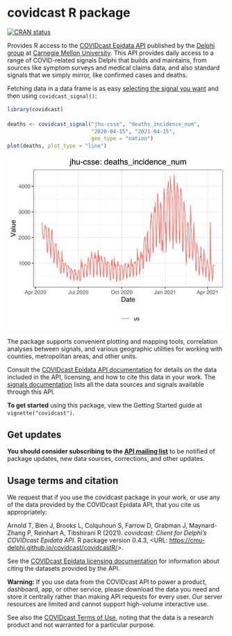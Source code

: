 
# covidcast R package

<!-- README.md is generated from README.Rmd; edit that instead,
then use rmarkdown::render("README.Rmd") to regenerate -->

[![CRAN
status](https://www.r-pkg.org/badges/version/covidcast)](https://cran.r-project.org/package=covidcast)

Provides R access to the [COVIDcast Epidata
API](https://cmu-delphi.github.io/delphi-epidata/api/covidcast.html)
published by the [Delphi group](https://delphi.cmu.edu/) at [Carnegie
Mellon University](https://www.cmu.edu). This API provides daily access
to a range of COVID-related signals Delphi that builds and maintains,
from sources like symptom surveys and medical claims data, and also
standard signals that we simply mirror, like confirmed cases and deaths.

Fetching data in a data frame is as easy [selecting the signal you
want](https://cmu-delphi.github.io/delphi-epidata/api/covidcast_signals.html)
and then using `covidcast_signal()`:

``` r
library(covidcast)

deaths <- covidcast_signal("jhu-csse", "deaths_incidence_num",
                           "2020-04-15", "2021-04-15",
                           geo_type = "nation")
plot(deaths, plot_type = "line")
```

![](man/figures/README-example-plot-1.svg)<!-- -->

The package supports convenient plotting and mapping tools, correlation
analyses between signals, and various geographic utilities for working
with counties, metropolitan areas, and other units.

Consult the [COVIDcast Epidata API
documentation](https://cmu-delphi.github.io/delphi-epidata/api/covidcast.html)
for details on the data included in the API, licensing, and how to cite
this data in your work. The [signals
documentation](https://cmu-delphi.github.io/delphi-epidata/api/covidcast_signals.html)
lists all the data sources and signals available through this API.

**To get started** using this package, view the Getting Started guide at
`vignette("covidcast")`.

## Get updates

**You should consider subscribing to the [API mailing
list](https://lists.andrew.cmu.edu/mailman/listinfo/delphi-covidcast-api)**
to be notified of package updates, new data sources, corrections, and
other updates.

## Usage terms and citation

We request that if you use the covidcast package in your work, or use
any of the data provided by the COVIDcast Epidata API, that you cite us
appropriately:

Arnold T, Bien J, Brooks L, Colquhoun S, Farrow D, Grabman J,
Maynard-Zhang P, Reinhart A, Tibshirani R (2021). *covidcast: Client for
Delphi’s COVIDcast Epidata API*. R package version 0.4.3, \<URL:
<https://cmu-delphi.github.io/covidcast/covidcastR/>\>.

See the [COVIDcast Epidata licensing
documentation](https://cmu-delphi.github.io/delphi-epidata/api/covidcast_licensing.html)
for information about citing the datasets provided by the API.

**Warning:** If you use data from the COVIDcast API to power a product,
dashboard, app, or other service, please download the data you need and
store it centrally rather than making API requests for every user. Our
server resources are limited and cannot support high-volume interactive
use.

See also the [COVIDcast Terms of
Use](https://delphi.cmu.edu/covidcast/terms-of-use/), noting that the
data is a research product and not warranted for a particular purpose.
